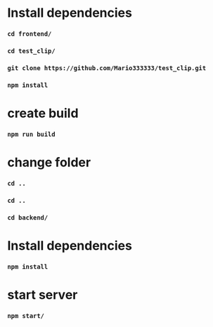 # Install dependencies

### `cd frontend/`

### `cd test_clip/`

### `git clone https://github.com/Mario333333/test_clip.git`

### `npm install`

# create build

### `npm run build`

# change folder

### `cd ..`

### `cd ..`

### `cd backend/`

# Install dependencies

### `npm install`

# start server

### `npm start/`
